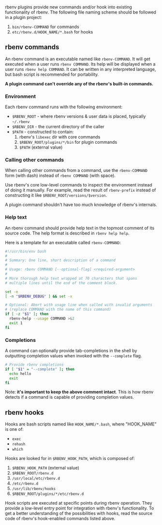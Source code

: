 rbenv plugins provide new commands and/or hook into existing functionality of
rbenv. The following file naming scheme should be followed in a plugin project:

1. `bin/rbenv-COMMAND` for commands
2. `etc/rbenv.d/HOOK_NAME/*.bash` for hooks


## rbenv commands

An rbenv command is an executable named like `rbenv-COMMAND`. It will get
executed when a user runs `rbenv COMMAND`. Its help will be displayed when a
user runs `rbenv help COMMAND`. It can be written in any interpreted language,
but bash script is recommended for portability.

**A plugin command can't override any of the rbenv's built-in commands.**

### Environment

Each rbenv command runs with the following environment:

* `$RBENV_ROOT` - where rbenv versions & user data is placed, typically `~/.rbenv`
* `$RBENV_DIR` - the current directory of the caller
* `$PATH` - constructed to contain:
  1. rbenv's `libexec` dir with core commands
  1. `$RBENV_ROOT/plugins/*/bin` for plugin commands
  1. `$PATH` (external value)

### Calling other commands

When calling other commands from a command, use the `rbenv-COMMAND` form (with
dash) instead of `rbenv COMMAND` (with space).

Use rbenv's core low-level commands to inspect the environment instead of doing
it manually. For example, read the result of `rbenv-prefix` instead of
constructing it like `$RBENV_ROOT/versions/$version`.

A plugin command shouldn't have too much knowledge of rbenv's internals.

### Help text

An rbenv command should provide help text in the topmost comment of its source
code. The help format is described in `rbenv help help`.

Here is a template for an executable called `rbenv-COMMAND`:

```sh
#!/usr/bin/env bash
#
# Summary: One line, short description of a command
#
# Usage: rbenv COMMAND [--optional-flag] <required-argument>
#
# More thorough help text wrapped at 70 characters that spans
# multiple lines until the end of the comment block.

set -e
[ -n "$RBENV_DEBUG" ] && set -x

# Optional: Abort with usage line when called with invalid arguments
# (replace COMMAND with the name of this command)
if [ -z "$1" ]; then
  rbenv-help --usage COMMAND >&2
  exit 1
fi
```

### Completions

A command can optionally provide tab-completions in the shell by outputting
completion values when invoked with the `--complete` flag.

``` sh
# Provide rbenv completions
if [ "$1" = "--complete" ]; then
  echo hello
  exit
fi
```

Note: **it's important to keep the above comment intact**. This is how rbenv
detects if a command is capable of providing completion values.


## rbenv hooks

Hooks are bash scripts named like `HOOK_NAME/*.bash`, where "HOOK_NAME" is one
of:

* `exec`
* `rehash`
* `which`

Hooks are looked for in `$RBENV_HOOK_PATH`, which is composed of:

1. `$RBENV_HOOK_PATH` (external value)
1. `$RBENV_ROOT/rbenv.d`
1. `/usr/local/etc/rbenv.d`
1. `/etc/rbenv.d`
1. `/usr/lib/rbenv/hooks`
1. `$RBENV_ROOT/plugins/*/etc/rbenv.d`

Hook scripts are executed at specific points during rbenv operation. They
provide a low-level entry point for integration with rbenv's functionality. To
get a better understanding of the possibilities with hooks, read the source
code of rbenv's hook-enabled commands listed above.
